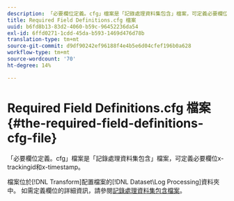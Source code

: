 ```yaml
---
description: 「必要欄位定義。cfg」檔案是「記錄處理資料集包含」檔案，可定義必要欄位x-trackingid和x-timestamp。
title: Required Field Definitions.cfg 檔案
uuid: b6fd8b13-83d2-4060-b59c-96452236da54
exl-id: 6ffd0271-1cdd-45da-b593-1469d476d78b
translation-type: tm+mt
source-git-commit: d9df90242ef96188f4e4b5e6d04cfef196b0a628
workflow-type: tm+mt
source-wordcount: '70'
ht-degree: 14%

---
```


# Required Field Definitions.cfg 檔案{#the-required-field-definitions-cfg-file}

「必要欄位定義。cfg」檔案是「記錄處理資料集包含」檔案，可定義必要欄位x-trackingid和x-timestamp。

檔案位於[!DNL Transform]配置檔案的[!DNL Dataset\Log Processing]資料夾中。 如需定義欄位的詳細資訊，請參閱[記錄處理資料集包含檔案](../../../../home/c-dataset-const-proc/c-dataset-inc-files/c-types-dataset-inc-files/c-log-proc-dataset-inc-files/c-log-proc-dataset-inc-files.md#concept-999475a22519432e98844622ca95b6ab)。

